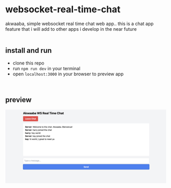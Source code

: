 # websocket-real-time-chat
akwaaba, simple websocket real time chat web app.. this is a chat app feature that i will add to other apps i develop in the near future  
<br>

## install and run
- clone this repo
- run `npm run dev` in your terminal
- open `localhost:3000` in your browser to preview app  
<br>

## preview
![Preview](public/imgs/akwaaba-ws-rt-chat.png)